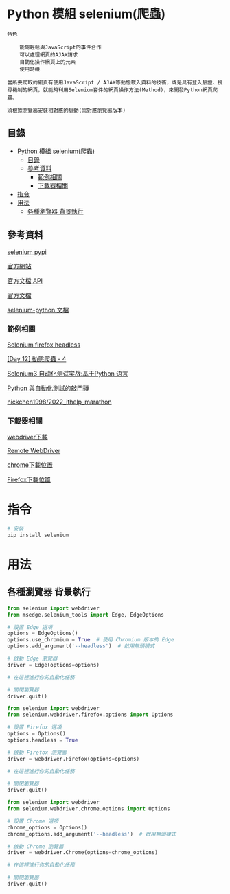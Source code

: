 # Python 模組 selenium(爬蟲)

```
特色

	能夠輕鬆與JavaScript的事件合作
	可以處理網頁的AJAX請求
	自動化操作網頁上的元素
	使用時機

當所要爬取的網頁有使用JavaScript / AJAX等動態載入資料的技術，或是具有登入驗證、搜尋機制的網頁，就能夠利用Selenium套件的網頁操作方法(Method)，來開發Python網頁爬蟲。

須根據瀏覽器安裝相對應的驅動(需對應瀏覽器版本)
```

## 目錄

- [Python 模組 selenium(爬蟲)](#python-模組-selenium爬蟲)
	- [目錄](#目錄)
	- [參考資料](#參考資料)
		- [範例相關](#範例相關)
		- [下載器相關](#下載器相關)
- [指令](#指令)
- [用法](#用法)
	- [各種瀏覽器 背景執行](#各種瀏覽器-背景執行)

## 參考資料

[selenium pypi](https://pypi.org/project/selenium/)

[官方網站](https://www.selenium.dev/)

[官方文檔 API](https://www.selenium.dev/selenium/docs/api/py/api.html)

[官方文檔](https://www.selenium.dev/documentation/)

[selenium-python 文檔](https://selenium-python.readthedocs.io/api.html#selenium.webdriver.remote.webelement.WebElement.value_of_css_property)

### 範例相關

[Selenium firefox headless](https://pythonbasics.org/selenium-firefox-headless/)

[[Day 12] 動態爬蟲 - 4](https://ithelp.ithome.com.tw/articles/10243628)

[Selenium3 自动化测试实战:基于Python 语言](https://yun.weicheng.men/Book/Selenium3%E8%87%AA%E5%8A%A8%E5%8C%96%E6%B5%8B%E8%AF%95%E5%AE%9E%E6%88%98%E2%80%94%E2%80%94%E5%9F%BA%E4%BA%8EPython%E8%AF%AD%E8%A8%80.pdf)

[Python 與自動化測試的敲門磚](https://ithelp.ithome.com.tw/users/20144024/ironman/5372)

[nickchen1998/2022_ithelp_marathon](https://github.com/nickchen1998/2022_ithelp_marathon)

### 下載器相關

[webdriver下載](https://www.selenium.dev/documentation/webdriver/capabilities/)

[Remote WebDriver](https://www.selenium.dev/documentation/webdriver/remote_webdriver/)

[chrome下載位置](https://chromedriver.chromium.org/downloads)

[Firefox下載位置](https://github.com/mozilla/geckodriver)

# 指令

```bash
# 安裝
pip install selenium
```

# 用法

## 各種瀏覽器 背景執行

```Python
from selenium import webdriver
from msedge.selenium_tools import Edge, EdgeOptions

# 設置 Edge 選項
options = EdgeOptions()
options.use_chromium = True  # 使用 Chromium 版本的 Edge
options.add_argument('--headless')  # 啟用無頭模式

# 啟動 Edge 瀏覽器
driver = Edge(options=options)

# 在這裡進行你的自動化任務

# 關閉瀏覽器
driver.quit()
```

```Python
from selenium import webdriver
from selenium.webdriver.firefox.options import Options

# 設置 Firefox 選項
options = Options()
options.headless = True

# 啟動 Firefox 瀏覽器
driver = webdriver.Firefox(options=options)

# 在這裡進行你的自動化任務

# 關閉瀏覽器
driver.quit()
```

```Python
from selenium import webdriver
from selenium.webdriver.chrome.options import Options

# 設置 Chrome 選項
chrome_options = Options()
chrome_options.add_argument('--headless')  # 啟用無頭模式

# 啟動 Chrome 瀏覽器
driver = webdriver.Chrome(options=chrome_options)

# 在這裡進行你的自動化任務

# 關閉瀏覽器
driver.quit()
```